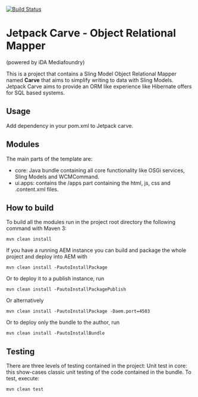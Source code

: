 [![Build Status](https://travis-ci.org/ida-mediafoundry/jetpack-carve.svg?branch=master)](https://travis-ci.org/ida-mediafoundry/jetpack-carve)

# Jetpack Carve - Object Relational Mapper
(powered by iDA Mediafoundry)

This is a project that contains a Sling Model Object Relational Mapper named **Carve** that aims 
to simplify writing to data with Sling Models. Jetpack Carve aims to provide an ORM like experience 
like Hibernate offers for SQL based systems.

## Usage

Add dependency in your pom.xml to Jetpack carve.

## Modules

The main parts of the template are:

* core: Java bundle containing all core functionality like OSGi services, Sling Models and WCMCommand.
* ui.apps: contains the /apps part containing the html, js, css and .content.xml files.

## How to build

To build all the modules run in the project root directory the following command with Maven 3:

    mvn clean install

If you have a running AEM instance you can build and package the whole project and deploy into AEM with  

    mvn clean install -PautoInstallPackage

Or to deploy it to a publish instance, run

    mvn clean install -PautoInstallPackagePublish

Or alternatively

    mvn clean install -PautoInstallPackage -Daem.port=4503

Or to deploy only the bundle to the author, run

    mvn clean install -PautoInstallBundle

## Testing

There are three levels of testing contained in the project:
Unit test in core: this show-cases classic unit testing of the code contained in the bundle. To test, execute:

    mvn clean test
